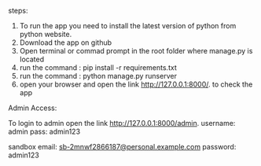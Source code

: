steps:

1. To run the app you need to install the latest version of python from python website.
2. Download the app on github
3. Open terminal or commad prompt in the root folder where manage.py is located
4. run the command : pip install -r requirements.txt
5. run the command : python manage.py runserver
6. open your browser and open the link http://127.0.0.1:8000/. to check the app

Admin Access:

To login to admin open the link http://127.0.0.1:8000/admin.
username: admin
pass: admin123

sandbox
email: sb-2mnwf2866187@personal.example.com
password: admin123

